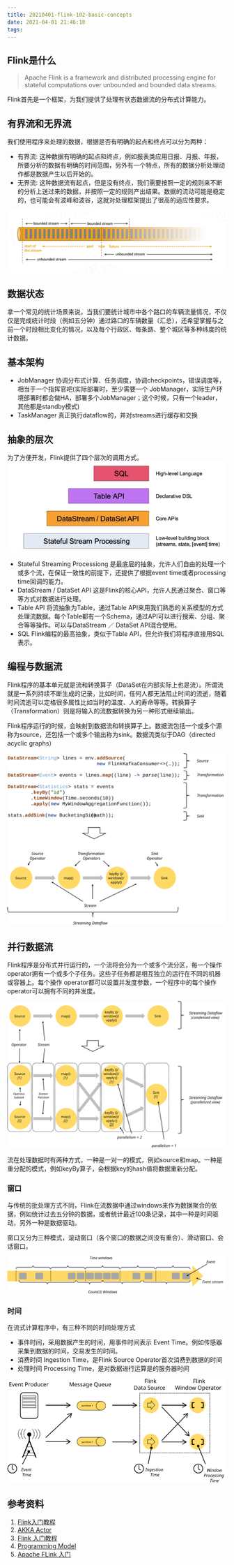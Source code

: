 ```yaml
---
title: 20210401-flink-102-basic-concepts
date: 2021-04-01 21:46:10
tags:
---
```


## Flink是什么
> Apache Flink is a framework and distributed processing engine for stateful computations over unbounded and bounded data streams.

Flink首先是一个框架，为我们提供了处理有状态数据流的分布式计算能力。

## 有界流和无界流
我们使用程序来处理的数据，根据是否有明确的起点和终点可以分为两种：
* 有界流: 这种数据有明确的起点和终点，例如报表类应用日报、月报、年报，所要分析的数据有明确的时间范围，另外有一个特点，所有的数据分析处理动作都是数据产生以后开始的。
* 无界流: 这种数据流有起点，但是没有终点，我们需要按照一定的规则来不断的分析上送过来的数据，并按照一定的规则产出结果。数据的流动可能是稳定的，也可能会有波峰和波谷，这就对处理框架提出了很高的适应性要求。

![Flink基本概念](20210401-flink-102-basic-concepts/image-20210401214900425.jpg)


## 数据状态
拿一个常见的统计场景来说，当我们要统计城市中各个路口的车辆流量情况，不仅仅是完成统计时段（例如五分钟）通过路口的车辆数量（汇总），还希望掌握与之前一个时段相比变化的情况，以及每个行政区、每条路、整个城区等多种纬度的统计数据。

## 基本架构
* JobManager 协调分布式计算、任务调度，协调checkpoints，错误调度等，相当于一个指挥官吧(实际部署时，至少需要一个 JobManager，实际生产环境部署时都会做HA，部署多个JobManager；这个时候，只有一个leader，其他都是standby模式)
* TaskManager 真正执行dataflow的，并对streams进行缓存和交换

## 抽象的层次
为了方便开发，Flink提供了四个层次的调用方式。
![](20210401-flink-102-basic-concepts/flink-102-1.jpg)

* Stateful Streaming Processiong 是最底层的抽象，允许人们自由的处理一个或多个流，在保证一致性的前提下，还提供了根据event time或者processing time回调的能力。
* DataStream / DataSet API 这是Flink的核心API，允许人民通过聚合、窗口等等方式对数据进行处理。
* Table API 将流抽象为Table，通过Table API来用我们熟悉的关系模型的方式处理流数据。每个Table都有一个Schema，通过API可以进行搜索、分组、聚合等等操作。可以与DataStream ／ DataSet API混合使用。
* SQL Flink编程的最高抽象，类似于Table API，但允许我们将程序直接用SQL表示。

## 编程与数据流
Flink程序的基本单元就是流和转换算子（DataSet在内部实际上也是流）。所谓流就是一系列持续不断生成的记录，比如时间，任何人都无法阻止时间的流逝，随着时间流逝可以定格很多属性比如当时的温度、人的寿命等等。转换算子（Transformation）则是将输入的流数据转换为另一种形式继续输出。

Flink程序运行的时候，会映射到数据流和转换算子上。数据流包括一个或多个源称为source，还包括一个或多个输出称为sink。数据流类似于DAG（directed acyclic graphs）

![A DataStream program, and its dataflow.](20210401-flink-102-basic-concepts/program_dataflow.svg)

## 并行数据流
Flink程序是分布式并行运行的，一个流将会分为一个或多个流分区，每一个操作 operator拥有一个或多个子任务。这些子任务都是相互独立的运行在不同的机器或容器上。每个操作 operator都可以设置并发度参数，一个程序中的每个操作 operator可以拥有不同的并发度。

![A parallel dataflow](20210401-flink-102-basic-concepts/parallel_dataflow-20210401220418966.svg)

流在处理数据时有两种方式，一种是一对一的模式，例如source和map。一种是重分配的模式，例如keyBy算子，会根据key的hash值将数据重新分配。

### 窗口
与传统的批处理方式不同，Flink在流数据中通过windows来作为数据聚合的依据，例如统计过去五分钟的数据，或者统计最近100条记录，其中一种是时间驱动，另外一种是数据驱动。

窗口又分为三种模式，滚动窗口（各个窗口的数据之间没有重合）、滑动窗口、会话窗口。

![Time- and Count Windows](20210401-flink-102-basic-concepts/windows-20210401220441939.svg)

### 时间
在流式计算程序中，有三种不同的时间处理方式
* 事件时间，采用数据产生的时间，用事件时间表示 Event Time。例如传感器采集到数据的时间，交易发生的时间。
* 消费时间 Ingestion Time，是Flink Source Operator首次消费到数据的时间
* 处理时间 Processing Time，是对数据进行运算是的服务器时间



![Event Time, Ingestion Time, and Processing Time](20210401-flink-102-basic-concepts/event_ingestion_processing_time.svg)

## 参考资料
1. [Flink入门教程](https://blog.csdn.net/u010862794/article/details/90025104)
2. [AKKA Actor](https://doc.akka.io/docs/akka/current/actors.html)
3. [Flink 入门教程](https://blog.csdn.net/u010862794/article/details/90025104)
4. [Programming Model](https://ci.apache.org/projects/flink/flink-docs-release-1.9/concepts/programming-model.html)
5. [Apache FLink 入门](https://files.alicdn.com/tpsservice/53de65050b468fc6d338fbaff799828a.pdf)